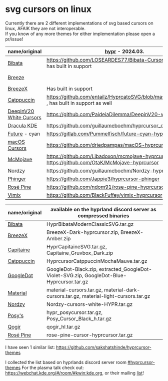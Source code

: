 # svg cursors on linux

Currently there are 2 different implementations of svg based cursors on linux, AFAIK they are not interoperable. <br />
If you know of any more themes for either implementation please open a pr/issue!

| name/original | [hypr](https://wiki.hyprland.org/Hypr-Ecosystem/hyprcursor/) - 2024.03. | [plasma](https://planet.kde.org/vlad-zahorodnii-2024-10-06-svg-cursors-everything-that-you-need-to-know-about-them/) - 2024.10. |
| --- | --- | --- |
| [Bibata](https://github.com/ful1e5/Bibata_Cursor) | https://github.com/LOSEARDES77/Bibata-Cursor-hyprcursor/ , has built in support||
| [Breeze](https://invent.kde.org/plasma/breeze/-/tree/master/cursors) || https://invent.kde.org/plasma/breeze/-/tree/master/cursors/Breeze/Breeze/cursors_scalable, https://invent.kde.org/plasma/breeze/-/tree/master/cursors/Breeze_Light/Breeze_Light/cursors_scalable |
| [BreezeX](https://github.com/ful1e5/BreezeX_Cursor) | Has built in support ||
| [Catppuccin](https://github.com/catppuccin/cursors) | https://github.com/entailz/HyprcatoSVG/blob/master/README.md , has built in support as well ||
| [DeepinV20 White Cursors](https://github.com/yeyushengfan258/DeepinV20-white-cursors) | https://github.com/PaideiaDilemma/DeepinV20-white-cursors ||
| [Dracula KDE](https://github.com/dracula/gtk/tree/master/kde/cursors) | https://github.com/guillaumeboehm/hyprcursor_dracula_kde ||
| [Future](https://github.com/yeyushengfan258/Future-cursors) - cyan | https://gitlab.com/Pummelfisch/future-cyan-hyprcursor ||
| [macOS Cursors](https://github.com/ful1e5/apple_cursor) | https://github.com/driedpampas/macOS-hyprcursor ||
| [McMojave](https://github.com/vinceliuice/McMojave-cursors) | https://github.com/Libadoxon/mcmojave-hyprcursor, https://github.com/OtaK/McMojave-hyprcursor | |
| [Nordzy](https://github.com/alvatip/Nordzy-cursors) | https://github.com/guillaumeboehm/Nordzy-hyprcursors ||
| [Phinger](https://github.com/phisch/phinger-cursors) | https://github.com/Jappie3/hyprcursor-phinger ||
| [Rosé Pine](https://github.com/rose-pine/cursor?tab=readme-ov-file) | https://github.com/ndom91/rose-pine-hyprcursor ||
| [Vimix](https://github.com/vinceliuice/Vimix-cursors) | https://github.com/BlackFuffey/vimix-hyprcursor ||

| name/original | available on the hyprland discord server as compressed binaries |
| --- | --- |
| [Bibata](https://github.com/ful1e5/Bibata_Cursor) | HyprBibataModernClassicSVG.tar.gz |
| [BreezeX](https://github.com/ful1e5/BreezeX_Cursor) | BreezeX-Dark-hyprcursor.zip, BreezeX-Amber.zip |
| [Capitaine](https://github.com/keeferrourke/capitaine-cursors) | HyprCapitaineSVG.tar.gz, Capitaine_Gruvbox_Dark.zip |
| [Catppuccin](https://github.com/catppuccin/cursors) | HyprcursorCatppuccinMochaMauve.tar.gz |
| [GoogleDot](https://github.com/ful1e5/Google_Cursor) | GoogleDot-Black.zip, extracted_GoogleDot-Violet-SVG.zip, GoogleDot-Blue-Hyprcursor.tar.gz |
| [Material](https://github.com/varlesh/material-cursors) | material-cursors.tar.gz, material-dark-cursors.tar.gz, material-light-cursors.tar.gz |
| [Nordzy](https://github.com/alvatip/Nordzy-cursors) | Nordzy-cursors-white-HYPR.tar.gz |
| [Posy's](https://github.com/simtrami/posy-improved-cursor-linux) | hypr_posycursor.tar.gz, Posy_Cursor_Black_h.tar.gz |
| [Qogir](https://github.com/vinceliuice/Qogir-icon-theme) | qogir_hl.tar.gz |
| [Rosé Pine](https://github.com/rose-pine/cursor?tab=readme-ov-file) | rose-pine-cursor-hyprcursor.tar.gz |

I have seen 1 similar list: https://github.com/sakshatshinde/hyprcursor-themes

I collected the list based on hyprlands discord server room [#hyprcursor-themes](https://discord.com/channels/961691461554950145/1216066899729977435)
For the plasma talk check out: https://webchat.kde.org/#/room/#kwin:kde.org, or their mailing [list](https://mail.kde.org/mailman/listinfo/kwin)!
